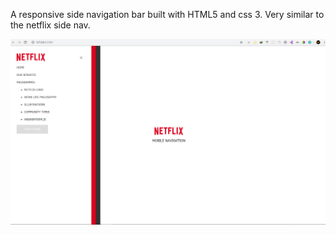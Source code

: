 A responsive side navigation bar built with HTML5 and css 3. Very similar to the netflix side nav.

<img src="/img/screenshot.PNG">
